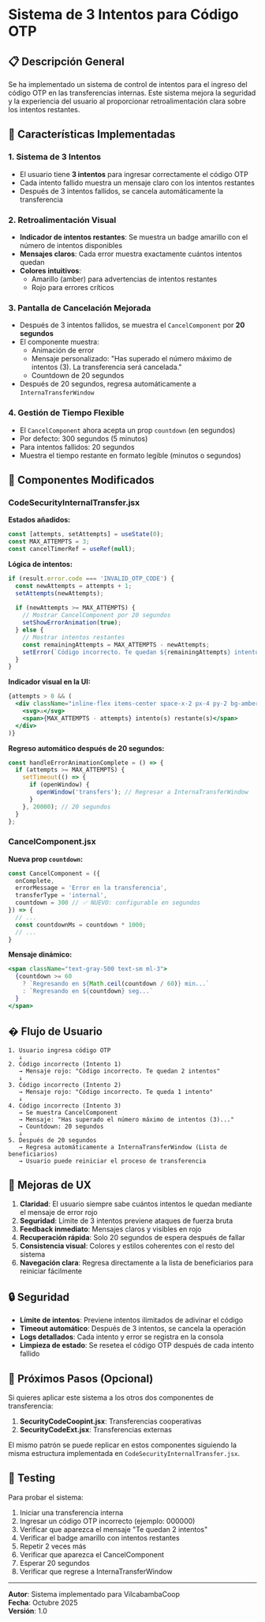 # Sistema de 3 Intentos para Código OTP

## 📋 Descripción General

Se ha implementado un sistema de control de intentos para el ingreso del código OTP en las transferencias internas. Este sistema mejora la seguridad y la experiencia del usuario al proporcionar retroalimentación clara sobre los intentos restantes.

## 🎯 Características Implementadas

### 1. **Sistema de 3 Intentos**
- El usuario tiene **3 intentos** para ingresar correctamente el código OTP
- Cada intento fallido muestra un mensaje claro con los intentos restantes
- Después de 3 intentos fallidos, se cancela automáticamente la transferencia

### 2. **Retroalimentación Visual**
- **Indicador de intentos restantes**: Se muestra un badge amarillo con el número de intentos disponibles
- **Mensajes claros**: Cada error muestra exactamente cuántos intentos quedan
- **Colores intuitivos**: 
  - Amarillo (amber) para advertencias de intentos restantes
  - Rojo para errores críticos

### 3. **Pantalla de Cancelación Mejorada**
- Después de 3 intentos fallidos, se muestra el `CancelComponent` por **20 segundos**
- El componente muestra:
  - Animación de error
  - Mensaje personalizado: "Has superado el número máximo de intentos (3). La transferencia será cancelada."
  - Countdown de 20 segundos
- Después de 20 segundos, regresa automáticamente a `InternaTransferWindow`

### 4. **Gestión de Tiempo Flexible**
- El `CancelComponent` ahora acepta un prop `countdown` (en segundos)
- Por defecto: 300 segundos (5 minutos)
- Para intentos fallidos: 20 segundos
- Muestra el tiempo restante en formato legible (minutos o segundos)

## 🔧 Componentes Modificados

### **CodeSecurityInternalTransfer.jsx**

**Estados añadidos:**
```javascript
const [attempts, setAttempts] = useState(0);
const MAX_ATTEMPTS = 3;
const cancelTimerRef = useRef(null);
```

**Lógica de intentos:**
```javascript
if (result.error.code === 'INVALID_OTP_CODE') {
  const newAttempts = attempts + 1;
  setAttempts(newAttempts);
  
  if (newAttempts >= MAX_ATTEMPTS) {
    // Mostrar CancelComponent por 20 segundos
    setShowErrorAnimation(true);
  } else {
    // Mostrar intentos restantes
    const remainingAttempts = MAX_ATTEMPTS - newAttempts;
    setError(`Código incorrecto. Te quedan ${remainingAttempts} intento(s)`);
  }
}
```

**Indicador visual en la UI:**
```jsx
{attempts > 0 && (
  <div className="inline-flex items-center space-x-2 px-4 py-2 bg-amber-50 border border-amber-200 rounded-lg">
    <svg>⚠️</svg>
    <span>{MAX_ATTEMPTS - attempts} intento(s) restante(s)</span>
  </div>
)}
```

**Regreso automático después de 20 segundos:**
```javascript
const handleErrorAnimationComplete = () => {
  if (attempts >= MAX_ATTEMPTS) {
    setTimeout(() => {
      if (openWindow) {
        openWindow('transfers'); // Regresar a InternaTransferWindow
      }
    }, 20000); // 20 segundos
  }
};
```

### **CancelComponent.jsx**

**Nueva prop `countdown`:**
```javascript
const CancelComponent = ({ 
  onComplete, 
  errorMessage = 'Error en la transferencia', 
  transferType = 'internal',
  countdown = 300 // ✅ NUEVO: configurable en segundos
}) => {
  // ...
  const countdownMs = countdown * 1000;
  // ...
}
```

**Mensaje dinámico:**
```jsx
<span className="text-gray-500 text-sm ml-3">
  {countdown >= 60 
    ? `Regresando en ${Math.ceil(countdown / 60)} min...`
    : `Regresando en ${countdown} seg...`
  }
</span>
```

## � **Flujo de Usuario**

```
1. Usuario ingresa código OTP
   ↓
2. Código incorrecto (Intento 1)
   → Mensaje rojo: "Código incorrecto. Te quedan 2 intentos"
   ↓
3. Código incorrecto (Intento 2)
   → Mensaje rojo: "Código incorrecto. Te queda 1 intento"
   ↓
4. Código incorrecto (Intento 3)
   → Se muestra CancelComponent
   → Mensaje: "Has superado el número máximo de intentos (3)..."
   → Countdown: 20 segundos
   ↓
5. Después de 20 segundos
   → Regresa automáticamente a InternaTransferWindow (Lista de beneficiarios)
   → Usuario puede reiniciar el proceso de transferencia
```

## 🎨 Mejoras de UX

1. **Claridad**: El usuario siempre sabe cuántos intentos le quedan mediante el mensaje de error rojo
2. **Seguridad**: Límite de 3 intentos previene ataques de fuerza bruta
3. **Feedback inmediato**: Mensajes claros y visibles en rojo
4. **Recuperación rápida**: Solo 20 segundos de espera después de fallar
5. **Consistencia visual**: Colores y estilos coherentes con el resto del sistema
6. **Navegación clara**: Regresa directamente a la lista de beneficiarios para reiniciar fácilmente

## 🔒 Seguridad

- **Límite de intentos**: Previene intentos ilimitados de adivinar el código
- **Timeout automático**: Después de 3 intentos, se cancela la operación
- **Logs detallados**: Cada intento y error se registra en la consola
- **Limpieza de estado**: Se resetea el código OTP después de cada intento fallido

## 📝 Próximos Pasos (Opcional)

Si quieres aplicar este sistema a los otros dos componentes de transferencia:

1. **SecurityCodeCoopint.jsx**: Transferencias cooperativas
2. **SecurityCodeExt.jsx**: Transferencias externas

El mismo patrón se puede replicar en estos componentes siguiendo la misma estructura implementada en `CodeSecurityInternalTransfer.jsx`.

## 🧪 Testing

Para probar el sistema:

1. Iniciar una transferencia interna
2. Ingresar un código OTP incorrecto (ejemplo: 000000)
3. Verificar que aparezca el mensaje "Te quedan 2 intentos"
4. Verificar el badge amarillo con intentos restantes
5. Repetir 2 veces más
6. Verificar que aparezca el CancelComponent
7. Esperar 20 segundos
8. Verificar que regrese a InternaTransferWindow

---

**Autor**: Sistema implementado para VilcabambaCoop  
**Fecha**: Octubre 2025  
**Versión**: 1.0
